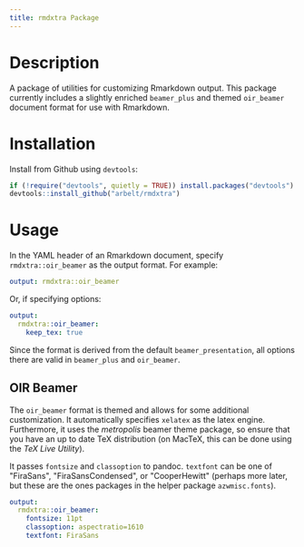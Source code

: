 ```yaml
---
title: rmdxtra Package
---
```


# Description

A package of utilities for customizing Rmarkdown output.  This package currently
includes a slightly enriched `beamer_plus` and themed `oir_beamer` document
format for use with Rmarkdown.

# Installation

Install from Github using `devtools`:

```r
if (!require("devtools", quietly = TRUE)) install.packages("devtools")
devtools::install_github("arbelt/rmdxtra")
```

# Usage

In the YAML header of an Rmarkdown document, specify `rmdxtra::oir_beamer` as
the output format. For example:

```yaml
output: rmdxtra::oir_beamer
```

Or, if specifying options:

```yaml
output:
  rmdxtra::oir_beamer:
    keep_tex: true
```

Since the format is derived from the default `beamer_presentation`, all options
there are valid in `beamer_plus` and `oir_beamer`.

## OIR Beamer

The `oir_beamer` format is themed and allows for some additional customization.
It automatically specifies `xelatex` as the latex engine. Furthermore, it uses
the _metropolis_ beamer theme package, so ensure that you have an up to date TeX
distribution (on MacTeX, this can be done using the _TeX Live Utility_).

It passes `fontsize` and `classoption` to pandoc. `textfont` can be one of
"FiraSans", "FiraSansCondensed", or "CooperHewitt" (perhaps more later, but
these are the ones packages in the helper package `azwmisc.fonts`).

```yaml
output:
  rmdxtra::oir_beamer:
    fontsize: 11pt
    classoption: aspectratio=1610
    textfont: FiraSans
```

